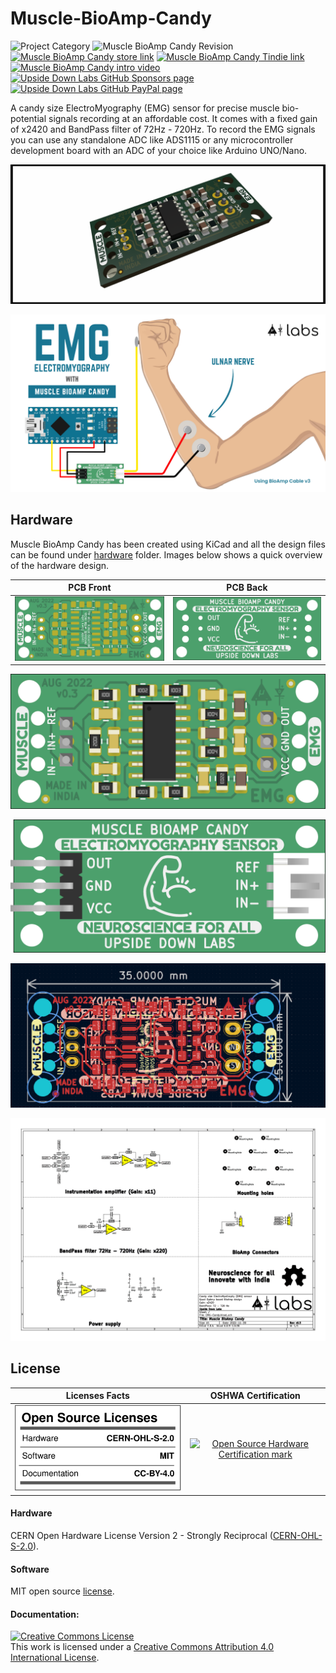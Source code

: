 # Muscle-BioAmp-Candy

![Project Category](https://img.shields.io/badge/Category-Bioelectronics_/_DIY_Neuroscience-gold) 
![Muscle BioAmp Candy Revision](https://img.shields.io/badge/Version-0.3-success)
[![Muscle BioAmp Candy store link](https://img.shields.io/badge/Buy-Store_(India)-white)](https://store.upsidedownlabs.tech/product/muscle-bioamp-candy/)
[![Muscle BioAmp Candy Tindie link](https://img.shields.io/badge/Buy-Tindie-cyan)](https://www.tindie.com/products/upsidedownlabs/muscle-bioamp-candy/)
[![Muscle BioAmp Candy intro video ](https://img.shields.io/badge/Intro-YouTube-red)]() 
[![Upside Down Labs GitHub Sponsors page ](https://img.shields.io/badge/Support-GitHub_Sponsor-00B5AC)](https://github.com/sponsors/upsidedownlabs) 
[![Upside Down Labs GitHub PayPal page](https://img.shields.io/badge/Support-PayPal-00B5AC)](https://paypal.me/upsidedownlabs)

A candy size ElectroMyography (EMG) sensor for precise muscle bio-potential signals recording at an affordable cost. It comes with a fixed gain of x2420 and BandPass filter of 72Hz - 720Hz. To record the EMG signals you can use any standalone ADC like ADS1115 or any microcontroller development board with an ADC of your choice like Arduino UNO/Nano.

![Upside Down Labs - Muscle BioAmp Candy](graphics/board/Muscle-BioAmp-Candy.png)

![Upside Down Labs - Muscle BioAmp Candy electrode placement](graphics/ElectrodePlacementExample.png)

## Hardware

Muscle BioAmp Candy has been created using KiCad and all the design files can be found under [hardware](hardware/) folder. Images below shows a quick overview of the hardware design.

| PCB Front           |  PCB Back |
| :-------------------------: | :-------------------------: |
| ![Upside Down Labs Muscle BioAmp Candy front](graphics/board/PCBfront.png)  | ![Upside Down Labs Muscle BioAmp Candy back](graphics/board/PCBback.png) |

![Upside Down Labs Muscle BioAmp Candy front annotated](graphics/board/front.png)

![Upside Down Labs Muscle BioAmp Candy front annotated](graphics/board/back.png)

![Upside Down Labs Muscle BioAmp Candy dimensions](graphics/board/dimensions.png)

![Upside Down Labs Muscle BioAmp Candy schematic](graphics/schematic.png)

## License

| Licenses Facts              |  OSHWA Certification |
| :-------------------------: | :-------------------------: |
| <a href="LICENSE.md"><img src="graphics/misc/Licenses_facts.svg" width="400" alt="Open Source Licenses Facts"/></a>  | <a href="https://certification.oshwa.org/in000039.html"><img src="graphics/misc/OSHW_mark_IN000039.svg" width="300" alt="Open Source Hardware Certification mark"/></a> | 

#### Hardware
CERN Open Hardware License Version 2 - Strongly Reciprocal ([CERN-OHL-S-2.0](https://spdx.org/licenses/CERN-OHL-S-2.0.html)).

#### Software
MIT open source [license](http://opensource.org/licenses/MIT).

#### Documentation:
<a rel="license" href="http://creativecommons.org/licenses/by/4.0/"><img alt="Creative Commons License" style="border-width:0" src="https://i.creativecommons.org/l/by/4.0/88x31.png" /></a><br />This work is licensed under a <a rel="license" href="http://creativecommons.org/licenses/by/4.0/">Creative Commons Attribution 4.0 International License</a>.
